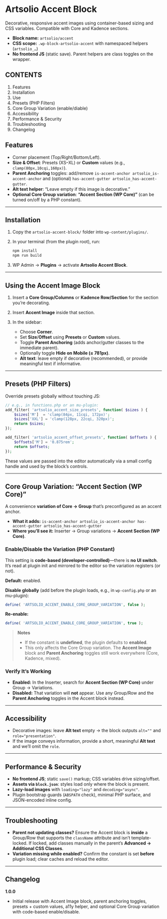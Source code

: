 # Artsolio Accent Block

Decorative, responsive accent images using container-based sizing and CSS variables. Compatible with Core and Kadence sections.

* **Block name:** `artsolio/accent`
* **CSS scope:** `.wp-block-artsolio-accent` with namespaced helpers (`artsolio_…`)
* **No frontend JS** (static save). Parent helpers are class toggles on the wrapper.

## CONTENTS
1. Features
2. Installation
3. Use
4. Presets (PHP Filters)
5. Core Group Variation (enable/diable)
6. Accessibility
7. Performance & Security
8. Troubleshooting
9. Changelog

## Features

* Corner placement (Top/Right/Bottom/Left).
* **Size & Offset**: Presets (XS–XL) or **Custom** values (e.g., `clamp(80px,10cqi,160px)`).
* **Parent Anchoring** toggles: add/remove `is-accent-anchor artsolio_is-accent-anchor` and (optional) `has-accent-gutter artsolio_has-accent-gutter`.
* **Alt text helper**: “Leave empty if this image is decorative.”
* **Optional Core Group variation**: **“Accent Section (WP Core)”** (can be turned on/off by a PHP constant).

---

## Installation

1. Copy the `artsolio-accent-block/` folder into `wp-content/plugins/`.
2. In your terminal (from the plugin root), run:

   ```bash
   npm install
   npm run build
   ```
3. WP Admin → **Plugins** → activate **Artsolio Accent Block**.

---

## Using the Accent Image Block

1. Insert a **Core Group/Columns** or **Kadence Row/Section** for the section you’re decorating.
2. Insert **Accent Image** inside that section.
3. In the sidebar:

   * Choose **Corner**.
   * Set **Size**/**Offset** using **Presets** or **Custom** values.
   * Toggle **Parent Anchoring** (adds anchor/gutter classes to the immediate parent).
   * Optionally toggle **Hide on Mobile (≤ 781px)**.
   * **Alt text**: leave empty if decorative (recommended), or provide meaningful text if informative.

---

## Presets (PHP Filters)

Override presets globally without touching JS:

```php
// e.g., in functions.php or an mu-plugin:
add_filter( 'artsolio_accent_size_presets', function( $sizes ) {
    $sizes['M']  = 'clamp(84px, 11cqi, 172px)';
    $sizes['XXL'] = 'clamp(128px, 22cqi, 320px)';
    return $sizes;
});

add_filter( 'artsolio_accent_offset_presets', function( $offsets ) {
    $offsets['M'] = '0.875rem';
    return $offsets;
});
```

These values are passed into the editor automatically via a small config handle and used by the block’s controls.

---

## Core Group Variation: “Accent Section (WP Core)”

A convenience **variation of Core → Group** that’s preconfigured as an accent anchor.

* **What it adds:**
  `is-accent-anchor artsolio_is-accent-anchor has-accent-gutter artsolio_has-accent-gutter`
* **Where you’ll see it:** Inserter → Group variations → **Accent Section (WP Core)**.

### Enable/Disable the Variation (PHP Constant)

This setting is **code-based (developer-controlled)**—there is **no UI switch**. It’s read at plugin init and mirrored to the editor so the variation registers (or not).

**Default:** enabled.

**Disable globally** (add before the plugin loads, e.g., in `wp-config.php` or an mu-plugin):

```php
define( 'ARTSOLIO_ACCENT_ENABLE_CORE_GROUP_VARIATION', false );
```

**Re-enable:**

```php
define( 'ARTSOLIO_ACCENT_ENABLE_CORE_GROUP_VARIATION', true );
```

> **Notes**
>
> * If the constant is **undefined**, the plugin defaults to **enabled**.
> * This only affects the Core Group variation. The **Accent Image** block and **Parent Anchoring** toggles still work everywhere (Core, Kadence, mixed).

### Verify It’s Working

* **Enabled:** In the Inserter, search for **Accent Section (WP Core)** under Group → Variations.
* **Disabled:** That variation will **not** appear. Use any Group/Row and the **Parent Anchoring** toggles in the Accent block instead.

---

## Accessibility

* Decorative images: leave **Alt text** empty → the block outputs `alt=""` and `role="presentation"`.
* If the image conveys information, provide a short, meaningful **Alt text** and we’ll omit the `role`.

---

## Performance & Security

* **No frontend JS**; static `save()` markup; CSS variables drive sizing/offset.
* **Assets via `block.json`**: styles load only where the block is present.
* **Lazy-load images** with `loading="lazy"` and `decoding="async"`.
* Plugin bootstrap guards (`ABSPATH` check), minimal PHP surface, and JSON-encoded inline config.

---

## Troubleshooting

* **Parent not updating classes?** Ensure the Accent block is **inside** a Group/Row that supports the `className` attribute and isn’t template-locked. If locked, add classes manually in the parent’s **Advanced → Additional CSS Classes**.
* **Variation missing while enabled?** Confirm the constant is set **before** plugin load; clear caches and reload the editor.

---

## Changelog

**1.0.0**

* Initial release with Accent Image block, parent anchoring toggles, presets + custom values, a11y helper, and optional Core Group variation with code-based enable/disable.
